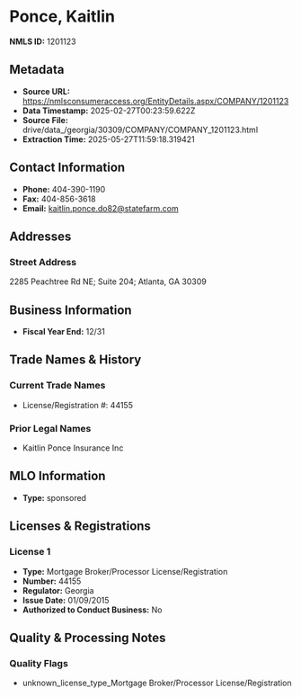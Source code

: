 # Ponce, Kaitlin

**NMLS ID:** 1201123

## Metadata
- **Source URL:** https://nmlsconsumeraccess.org/EntityDetails.aspx/COMPANY/1201123
- **Data Timestamp:** 2025-02-27T00:23:59.622Z
- **Source File:** drive/data_/georgia/30309/COMPANY/COMPANY_1201123.html
- **Extraction Time:** 2025-05-27T11:59:18.319421

## Contact Information
- **Phone:** 404-390-1190
- **Fax:** 404-856-3618
- **Email:** kaitlin.ponce.do82@statefarm.com

## Addresses
### Street Address
2285 Peachtree Rd NE; Suite 204; Atlanta, GA 30309

## Business Information
- **Fiscal Year End:** 12/31

## Trade Names & History
### Current Trade Names
- License/Registration #: 44155

### Prior Legal Names
- Kaitlin Ponce Insurance Inc

## MLO Information
- **Type:** sponsored

## Licenses & Registrations

### License 1
- **Type:** Mortgage Broker/Processor License/Registration
- **Number:** 44155
- **Regulator:** Georgia
- **Issue Date:** 01/09/2015
- **Authorized to Conduct Business:** No

## Quality & Processing Notes
### Quality Flags
- unknown_license_type_Mortgage Broker/Processor License/Registration
